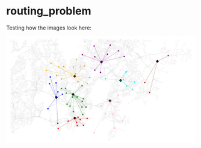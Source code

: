 # routing_problem

Testing how the images look here:

![euclidean_solution](results/euclidean_solution.jpg)